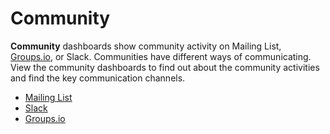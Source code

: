 # Community

**Community** dashboards show community activity on Mailing List, [Groups.io](http://Groups.io), or Slack. Communities have different ways of communicating. View the community dashboards to find out about the community activities and find the key communication channels. 

* [Mailing List](mailing-list.md)
* [Slack](slack.md)
* [Groups.io](groups.io.md)

